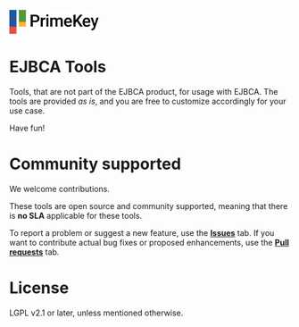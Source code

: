 ![PrimeKey](primekey_logo.png)
# EJBCA Tools
Tools, that are not part of the EJBCA product, for usage with EJBCA. The tools are provided _as is_, and you are free to customize accordingly for your use case. 

Have fun!

# Community supported 
We welcome contributions.

These tools are open source and community supported, meaning that there is **no SLA** applicable for these tools. 

To report a problem or suggest a new feature, use the **[Issues](../../issues)** tab. If you want to contribute actual bug fixes or proposed enhancements, use the **[Pull requests](../../pulls)** tab.

# License
LGPL v2.1 or later, unless mentioned otherwise.
